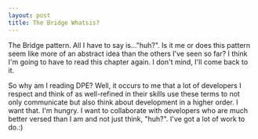 ```yaml
---
layout: post
title: The Bridge Whatsis?
---
```

The Bridge pattern. All I have to say is..."huh?". Is it me or does this pattern seem like more of an abstract idea than the others I've seen so far? I think I'm going to have to read this chapter again. I don't mind, I'll come back to it.

So why am I reading DPE? Well, it occurs to me that a lot of developers I respect and think of as well-refined in their skills use these terms to not only communicate but also think about development in a higher order. I want that. I'm hungry. I want to collaborate with developers who are much better versed than I am and not just think, "huh?". I've got a lot of work to do.:)